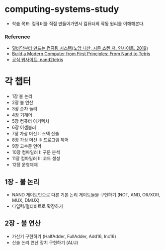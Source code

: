 # computing-systems-study

- 학습 목표: 컴퓨터를 직접 만들어가면서 컴퓨터의 작동 원리를 이해해본다.

### Reference
- [밑바닥부터 만드는 컴퓨팅 시스템(노암 니산, 시몬 쇼켄 저. 인사이트. 2019)](https://book.naver.com/bookdb/book_detail.naver?bid=14649857)
- [Build a Modern Computer from First Principles: From Nand to Tetris](https://www.coursera.org/learn/build-a-computer)
- [공식 웹사이트: nand2tetris](https://www.nand2tetris.org/)

# 각 챕터
- 1장 불 논리
- 2장 불 연산
- 3장 순차 놀리
- 4장 기계어
- 5장 컴퓨터 아키텍처
- 6장 어셈블러
- 7장 가상 머신 I: 스택 산술
- 8장 가상 머신 II: 프로그램 제어
- 9장 고수준 언어
- 10장 컴파일러 I: 구문 분석
- 11장 컴파일러 II: 코드 생성
- 12장 운영체제

## 1장 - 불 논리
- NAND 게이트만으로 다른 기본 논리 게이트들을 구현하기 (NOT, AND, OR/XOR, MUX, DMUX)
- 다입력/멀티비트로 확장하기

## 2장 - 불 연산
- 가산기 구현하기 (HalfAdder, FullAdder, Add16, Inc16)
- 산술 논리 연산 장치 구현하기 (ALU)